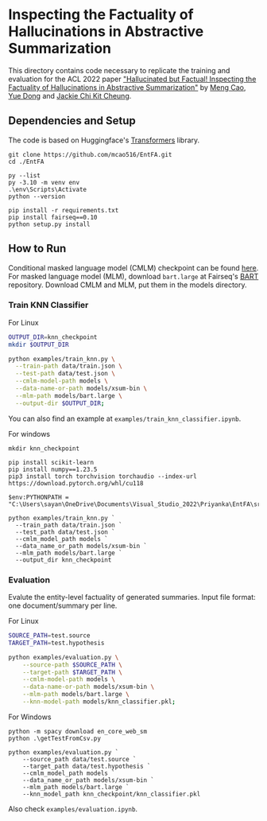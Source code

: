 # Inspecting the Factuality of Hallucinations in Abstractive Summarization

This directory contains code necessary to replicate the training and evaluation for the ACL 2022 paper ["Hallucinated but Factual! Inspecting the Factuality of Hallucinations in Abstractive Summarization"](https://arxiv.org/pdf/2109.09784.pdf) by [Meng Cao](https://mcao516.github.io/), [Yue Dong](https://www.cs.mcgill.ca/~ydong26/) and [Jackie Chi Kit Cheung](https://www.cs.mcgill.ca/~jcheung/).

## Dependencies and Setup
The code is based on Huggingface's [Transformers](https://github.com/huggingface/transformers) library. 
  ```
  git clone https://github.com/mcao516/EntFA.git
  cd ./EntFA

  py --list
  py -3.10 -m venv env
  .\env\Scripts\Activate
  python --version

  pip install -r requirements.txt
  pip install fairseq==0.10
  python setup.py install
  ```

## How to Run
Conditional masked language model (CMLM) checkpoint can be found [here](https://drive.google.com/drive/folders/10ibVc5R7q4Gc0TH1AIRo7IaLCV83SkpF?usp=sharing). For masked language model (MLM), download `bart.large` at Fairseq's [BART](https://github.com/pytorch/fairseq/tree/main/examples/bart) repository. Download CMLM and MLM, put them in the models directory.

### Train KNN Classifier

For Linux

```bash
OUTPUT_DIR=knn_checkpoint
mkdir $OUTPUT_DIR

python examples/train_knn.py \
  --train-path data/train.json \
  --test-path data/test.json \
  --cmlm-model-path models \
  --data-name-or-path models/xsum-bin \
  --mlm-path models/bart.large \
  --output-dir $OUTPUT_DIR;
```
You can also find an example at `examples/train_knn_classifier.ipynb`.

For windows

```
mkdir knn_checkpoint

pip install scikit-learn
pip install numpy==1.23.5
pip3 install torch torchvision torchaudio --index-url https://download.pytorch.org/whl/cu118

$env:PYTHONPATH = "C:\Users\sayan\OneDrive\Documents\Visual_Studio_2022\Priyanka\EntFA\src"

python examples/train_knn.py `
  --train_path data/train.json `
  --test_path data/test.json `
  --cmlm_model_path models `
  --data_name_or_path models/xsum-bin `
  --mlm_path models/bart.large `
  --output_dir knn_checkpoint

```

### Evaluation
Evalute the entity-level factuality of generated summaries. Input file format: one document/summary per line.

For Linux

```bash
SOURCE_PATH=test.source
TARGET_PATH=test.hypothesis

python examples/evaluation.py \
    --source-path $SOURCE_PATH \
    --target-path $TARGET_PATH \
    --cmlm-model-path models \
    --data-name-or-path models/xsum-bin \
    --mlm-path models/bart.large \
    --knn-model-path models/knn_classifier.pkl;
```

For Windows

```
python -m spacy download en_core_web_sm
python .\getTestFromCsv.py

python examples/evaluation.py `
    --source_path data/test.source `
    --target_path data/test.hypothesis `
    --cmlm_model_path models `
    --data_name_or_path models/xsum-bin `
    --mlm_path models/bart.large `
    --knn_model_path knn_checkpoint/knn_classifier.pkl
```
Also check `examples/evaluation.ipynb`.
